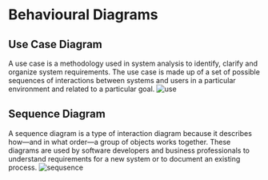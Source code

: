 # Behavioural Diagrams
## Use Case Diagram
A use case is a methodology used in system analysis to identify, clarify and organize system requirements. The use case is made up of a set of possible sequences of interactions between systems and users in a particular environment and related to a particular goal.
![use](https://user-images.githubusercontent.com/101818853/160839249-e15b7853-2d3d-488a-8211-2f92530581ce.png)
## Sequence Diagram
A sequence diagram is a type of interaction diagram because it describes how—and in what order—a group of objects works together. These diagrams are used by software developers and business professionals to understand requirements for a new system or to document an existing process.
![sequsence](https://user-images.githubusercontent.com/101818853/160842530-44895452-43f1-46b7-b41c-b347d1f3edea.png)

